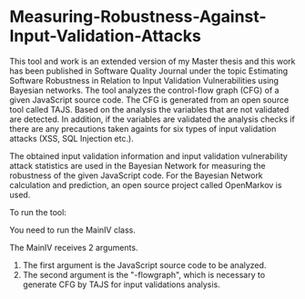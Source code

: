# Measuring-Robustness-Against-Input-Validation-Attacks

This tool and work is an extended version of my Master thesis and this work has been published in Software Quality Journal under the topic Estimating Software Robustness in Relation to Input Validation Vulnerabilities using Bayesian networks. The tool analyzes the control-flow graph (CFG) of a given JavaScript source code. The CFG is generated from an open source tool called TAJS. Based on the analysis the variables that are not validated are detected. In addition, if the variables are validated the analysis checks if there are any precautions taken againts for six types of input validation attacks (XSS, SQL Injection etc.).

The obtained input validation information and input validation vulnerability attack statistics are used in the Bayesian Network for measuring the robustness of the given JavaScript code. For the Bayesian Network calculation and prediction, an open source project called OpenMarkov is used.

To run the tool:

You need to run the MainIV class.

The MainIV receives 2 arguments.
1) The first argument is the JavaScript source code to be analyzed.
2) The second argument is the "-flowgraph", which is necessary to generate CFG by TAJS for input validations analysis.
